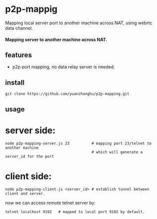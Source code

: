 # p2p-mappig
Mapping local server port to another machine across NAT, using webrtc data channel.

#### Mapping server to another machine across NAT.

## features

- p2p port mapping, no data relay server is needed.

## install

```
git clone https://github.com/yuanzhanghu/p2p-mapping.git
```

## usage
# server side:
```
node p2p-mapping-server.js 23          # mapping port 23/telnet to another machine
                                       # which will generate a server_id for the port
```
# client side:
```
node p2p-mapping-client.js <server_id> # establish tunnel between client and server.
```
now we can access remote telnet server by:
```
telnet localhost 9102   # mapped to local port 9102 by default.
```
